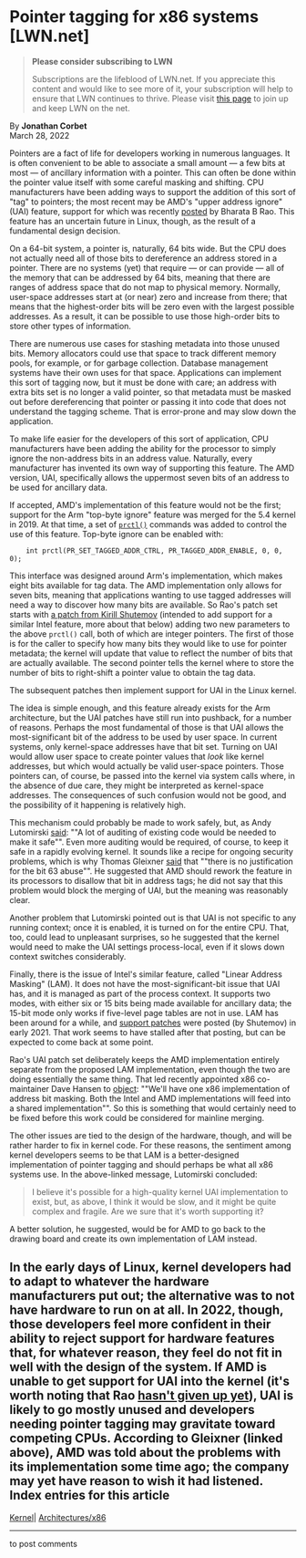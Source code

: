# Pointer tagging for x86 systems [LWN.net]

> **Please consider subscribing to LWN**
> 
> Subscriptions are the lifeblood of LWN.net. If you appreciate this content and would like to see more of it, your subscription will help to ensure that LWN continues to thrive. Please visit [this page](/Promo/nst-nag1/subscribe) to join up and keep LWN on the net. 

By **Jonathan Corbet**  
March 28, 2022 

Pointers are a fact of life for developers working in numerous languages. It is often convenient to be able to associate a small amount — a few bits at most — of ancillary information with a pointer. This can often be done within the pointer value itself with some careful masking and shifting. CPU manufacturers have been adding ways to support the addition of this sort of "tag" to pointers; the most recent may be AMD's "upper address ignore" (UAI) feature, support for which was recently [posted](/ml/linux-kernel/20220310111545.10852-1-bharata@amd.com/) by Bharata B Rao. This feature has an uncertain future in Linux, though, as the result of a fundamental design decision. 

On a 64-bit system, a pointer is, naturally, 64 bits wide. But the CPU does not actually need all of those bits to dereference an address stored in a pointer. There are no systems (yet) that require — or can provide — all of the memory that can be addressed by 64 bits, meaning that there are ranges of address space that do not map to physical memory. Normally, user-space addresses start at (or near) zero and increase from there; that means that the highest-order bits will be zero even with the largest possible addresses. As a result, it can be possible to use those high-order bits to store other types of information. 

There are numerous use cases for stashing metadata into those unused bits. Memory allocators could use that space to track different memory pools, for example, or for garbage collection. Database management systems have their own uses for that space. Applications can implement this sort of tagging now, but it must be done with care; an address with extra bits set is no longer a valid pointer, so that metadata must be masked out before dereferencing that pointer or passing it into code that does not understand the tagging scheme. That is error-prone and may slow down the application. 

To make life easier for the developers of this sort of application, CPU manufacturers have been adding the ability for the processor to simply ignore the non-address bits in an address value. Naturally, every manufacturer has invented its own way of supporting this feature. The AMD version, UAI, specifically allows the uppermost seven bits of an address to be used for ancillary data. 

If accepted, AMD's implementation of this feature would not be the first; support for the Arm "top-byte ignore" feature was merged for the 5.4 kernel in 2019. At that time, a set of [`prctl()`](https://man7.org/linux/man-pages/man2/prctl.2.html) commands was added to control the use of this feature. Top-byte ignore can be enabled with: 
    
    
        int prctl(PR_SET_TAGGED_ADDR_CTRL, PR_TAGGED_ADDR_ENABLE, 0, 0, 0);
    

This interface was designed around Arm's implementation, which makes eight bits available for tag data. The AMD implementation only allows for seven bits, meaning that applications wanting to use tagged addresses will need a way to discover how many bits are available. So Rao's patch set starts with [a patch from Kirill Shutemov](/ml/linux-kernel/20220310111545.10852-2-bharata@amd.com/) (intended to add support for a similar Intel feature, more about that below) adding two new parameters to the above `prctl()` call, both of which are integer pointers. The first of those is for the caller to specify how many bits they would like to use for pointer metadata; the kernel will update that value to reflect the number of bits that are actually available. The second pointer tells the kernel where to store the number of bits to right-shift a pointer value to obtain the tag data. 

The subsequent patches then implement support for UAI in the Linux kernel. 

The idea is simple enough, and this feature already exists for the Arm architecture, but the UAI patches have still run into pushback, for a number of reasons. Perhaps the most fundamental of those is that UAI allows the most-significant bit of the address to be used by user space. In current systems, only kernel-space addresses have that bit set. Turning on UAI would allow user space to create pointer values that _look_ like kernel addresses, but which would actually be valid user-space pointers. Those pointers can, of course, be passed into the kernel via system calls where, in the absence of due care, they might be interpreted as kernel-space addresses. The consequences of such confusion would not be good, and the possibility of it happening is relatively high. 

This mechanism could probably be made to work safely, but, as Andy Lutomirski [said](/ml/linux-kernel/6a5076ad-405e-4e5e-af55-fe2a6b01467d@www.fastmail.com/): ""A lot of auditing of existing code would be needed to make it safe"". Even more auditing would be required, of course, to keep it safe in a rapidly evolving kernel. It sounds like a recipe for ongoing security problems, which is why Thomas Gleixner [said](/ml/linux-kernel/87fsnac3pb.ffs@tglx/) that ""there is no justification for the bit 63 abuse"". He suggested that AMD should rework the feature in its processors to disallow that bit in address tags; he did not say that this problem would block the merging of UAI, but the meaning was reasonably clear. 

Another problem that Lutomirski pointed out is that UAI is not specific to any running context; once it is enabled, it is turned on for the entire CPU. That, too, could lead to unpleasant surprises, so he suggested that the kernel would need to make the UAI settings process-local, even if it slows down context switches considerably. 

Finally, there is the issue of Intel's similar feature, called "Linear Address Masking" (LAM). It does not have the most-significant-bit issue that UAI has, and it is managed as part of the process context. It supports two modes, with either six or 15 bits being made available for ancillary data; the 15-bit mode only works if five-level page tables are not in use. LAM has been around for a while, and [support patches](/ml/linux-kernel/20210205151631.43511-1-kirill.shutemov%40linux.intel.com/) were posted (by Shutemov) in early 2021. That work seems to have stalled after that posting, but can be expected to come back at some point. 

Rao's UAI patch set deliberately keeps the AMD implementation entirely separate from the proposed LAM implementation, even though the two are doing essentially the same thing. That led recently appointed x86 co-maintainer Dave Hansen to [object](/ml/linux-kernel/81b6f618-05bc-f7d0-5461-4c3f0ca42d3f@intel.com/): ""We'll have one x86 implementation of address bit masking. Both the Intel and AMD implementations will feed into a shared implementation"". So this is something that would certainly need to be fixed before this work could be considered for mainline merging. 

The other issues are tied to the design of the hardware, though, and will be rather harder to fix in kernel code. For these reasons, the sentiment among kernel developers seems to be that LAM is a better-designed implementation of pointer tagging and should perhaps be what all x86 systems use. In the above-linked message, Lutomirski concluded: 

> I believe it's possible for a high-quality kernel UAI implementation to exist, but, as above, I think it would be slow, and it might be quite complex and fragile. Are we sure that it's worth supporting it? 

A better solution, he suggested, would be for AMD to go back to the drawing board and create its own implementation of LAM instead. 

In the early days of Linux, kernel developers had to adapt to whatever the hardware manufacturers put out; the alternative was to not have hardware to run on at all. In 2022, though, those developers feel more confident in their ability to reject support for hardware features that, for whatever reason, they feel do not fit in well with the design of the system. If AMD is unable to get support for UAI into the kernel (it's worth noting that Rao [hasn't given up yet](/ml/linux-kernel/b0861376-e628-06bd-713e-8837e0dc9d0b@amd.com/)), UAI is likely to go mostly unused and developers needing pointer tagging may gravitate toward competing CPUs. According to Gleixner (linked above), AMD was told about the problems with its implementation some time ago; the company may yet have reason to wish it had listened.  
Index entries for this article  
---  
[Kernel](/Kernel/Index)| [Architectures/x86](/Kernel/Index#Architectures-x86)  
  


* * *

to post comments 
